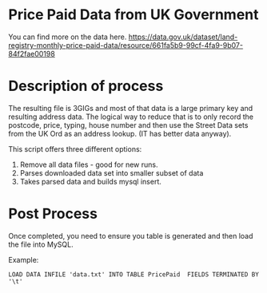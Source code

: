 
# Price Paid Data from UK Government
You can find more on the data here.
https://data.gov.uk/dataset/land-registry-monthly-price-paid-data/resource/661fa5b9-99cf-4fa9-9b07-84f2fae00198

# Description of process
The resulting file is 3GIGs and most of that data is a large primary key
and resulting address data.  The logical way to reduce that is to only record
the postcode, price, typing, house number and then use the Street Data sets
from the UK Ord as an address lookup.  (IT has better data anyway).

This script offers three different options:
   1. Remove all data files - good for new runs.
   2. Parses downloaded data set into smaller subset of data
   3. Takes parsed data and builds mysql insert.



# Post Process

Once completed, you need to ensure you table is generated and then load the file
into MySQL.

Example:

```LOAD DATA INFILE 'data.txt' INTO TABLE PricePaid  FIELDS TERMINATED BY '\t' ```
